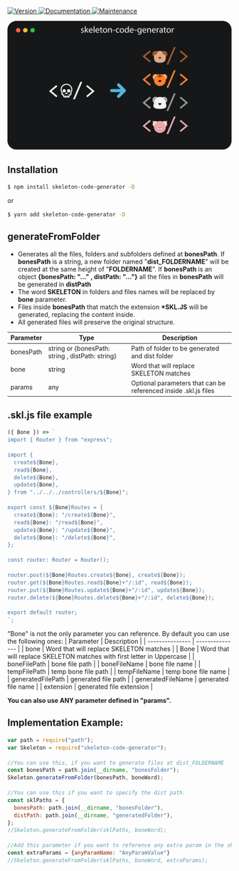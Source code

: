 <p>
  <a href="https://www.npmjs.com/package/skeleton-code-generator" target="_blank">
    <img alt="Version" src="https://img.shields.io/npm/v/skeleton-code-generator.svg">
  </a>
  <a href="https://github.com/JulianDM1995/Skeleton-npm-package#readme" target="_blank">
    <img alt="Documentation" src="https://img.shields.io/badge/documentation-yes-brightgreen.svg" />
  </a>
  <a href="https://github.com/JulianDM1995/Skeleton-npm-package/graphs/commit-activity" target="_blank">
    <img alt="Maintenance" src="https://img.shields.io/badge/Maintained%3F-yes-green.svg" />
  </a>
</p>

<p>
  <a href="https://github.com/JulianDM1995" target="_blank">
    <img alt="Version" src="https://github.com/JulianDM1995/Skeleton-npm-package/blob/main/design.svg">
  </a>
</p>

## Installation

```bash
$ npm install skeleton-code-generator -D
```
or
```bash
$ yarn add skeleton-code-generator -D
```

## generateFromFolder

- Generates all the files, folders and subfolders defined at **bonesPath**. If **bonesPath** is a string, a new folder named "**dist_FOLDERNAME**" will be created at the same height of "**FOLDERNAME**". If **bonesPath** is an object **{bonesPath: "..." , distPath: "..."}** all the files in **bonesPath** will be generated in **distPath**
- The word **SKELETON** in folders and files names will be replaced by **bone** parameter.
- Files inside **bonesPath** that match the extension **\*SKL.JS** will be generated, replacing the content inside.
- All generated files will preserve the original structure.


| Parameter | Type | Description |
| --------------- | --------------- | --------------- |
| bonesPath | string or {bonesPath: string , distPath: string} | Path of folder to be generated and dist folder |
| bone | string | Word that will replace SKELETON matches |
| params | any | Optional parameters that can be referenced inside .skl.js files |

## .skl.js file example
```js
({ Bone }) => `
import { Router } from "express";

import {
  create${Bone},
  read${Bone},
  delete${Bone},
  update${Bone},
} from "../../../controllers/${Bone}";

export const ${Bone}Routes = {
  create${Bone}: "/create${Bone}",
  read${Bone}: "/read${Bone}",
  update${Bone}: "/update${Bone}",
  delete${Bone}: "/delete${Bone}",
};

const router: Router = Router();

router.post(${Bone}Routes.create${Bone}, create${Bone});
router.get(${Bone}Routes.read${Bone}+"/:id", read${Bone});
router.put(${Bone}Routes.update${Bone}+"/:id", update${Bone});
router.delete(${Bone}Routes.delete${Bone}+"/:id", delete${Bone});

export default router;
`;

```

"Bone" is not the only parameter you can reference. By default you can use the following ones:
| Parameter | Description |
| --------------- | --------------- |
| bone | Word that will replace SKELETON matches |
| Bone | Word that will replace SKELETON matches with first letter in Uppercase |
| boneFilePath | bone file path |
| boneFileName | bone file name |
| tempFilePath | temp bone file path |
| tempFileName | temp bone file name |
| generatedFilePath | generated file path |
| generatedFileName | generated file name |
| extension | generated file extension |

**You can also use ANY parameter defined in "params".**

## Implementation Example:
```js
var path = require("path");
var Skeleton = require("skeleton-code-generator");

//You can use this, if you want to generate files at dist_FOLDERNAME
const bonesPath = path.join(__dirname, "bonesFolder");
Skeleton.generateFromFolder(bonesPath, boneWord);

//You can use this if you want to specify the dist path.
const sklPaths = {
  bonesPath: path.join(__dirname, "bonesFolder"),
  distPath: path.join(__dirname, "generatedFolder"),
};
//Skeleton.generateFromFolder(sklPaths, boneWord);

//Add this parameter if you want to reference any extra param in the skl.js file. 
const extraParams = {anyParamName: "AnyParamValue"}
//Skeleton.generateFromFolder(sklPaths, boneWord, extraParams);
```
